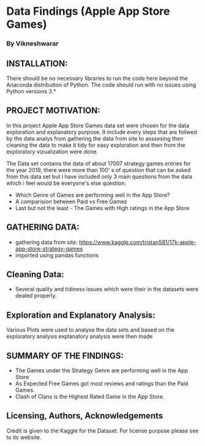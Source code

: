 # Data Findings (Apple App Store Games)
### By Vikneshwarar


## INSTALLATION:
There should be no necessary libraries to run the code here beyond the Anaconda distribution of Python. The code should run with no issues using Python versions 3.*

## PROJECT MOTIVATION:
In this project Apple App Store Games data set were chosen for the data exploration and explanatory purpose. It include every steps that are follwed by the data analys from gathering the data from site to asssesing then cleaning the data to make it tidy for easy exploration and then from the exploratory vizualization were done.

The Data set contains the data of about 17007 strategy games entries for the year 2019, there were more than 100' s of question that can be asked from this data set but i have included only 3 main questions from the data which i feel would be everyone's else question:

- Which Genre of Games are performing well in the App Store?
- A comparision between Paid vs Free Games
- Last but not the least - The Games with High ratings in the App Store

## GATHERING DATA:

- gathering data from site: https://www.kaggle.com/tristan581/17k-apple-app-store-strategy-games
- imported using pandas functions

## Cleaning Data:
- Several quality and tidiness issues which were their in the datasets were dealed properly.

## Exploration and Explanatory Analysis:
  Various Plots were used to analyse the data sets and based on the exploratory analysis explanatory analysis were then made

## SUMMARY OF THE FINDINGS:

- The Games under the Strategy Genre are performing well in the App Store
- As Expected Free Games got most reviews and ratings than the Paid Games.
- Clash of Clans is the Highest Rated Game in the App Store.

## Licensing, Authors, Acknowledgements
Credit is given to the Kaggle for the Dataset. For license purpose please see to its website.
